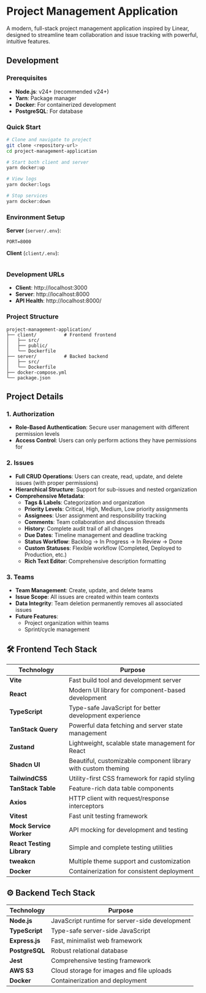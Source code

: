 # Project Management Application

A modern, full-stack project management application inspired by Linear, designed to streamline team collaboration and issue tracking with powerful, intuitive features.

## Development

### Prerequisites

- **Node.js**: v24+ (recommended v24+)
- **Yarn**: Package manager
- **Docker**: For containerized development
- **PostgreSQL**: For database

### Quick Start

```bash
# Clone and navigate to project
git clone <repository-url>
cd project-management-application

# Start both client and server
yarn docker:up

# View logs
yarn docker:logs

# Stop services
yarn docker:down
```

### Environment Setup

**Server** (`server/.env`):

```env
PORT=8000
```

**Client** (`client/.env`):

```env

```

### Development URLs

- **Client**: http://localhost:3000
- **Server**: http://localhost:8000
- **API Health**: http://localhost:8000/

### Project Structure

```
project-management-application/
├── client/          # Frontend frontend
│   ├── src/
│   ├── public/
│   └── Dockerfile
├── server/          # Backed backend
│   ├── src/
│   └── Dockerfile
├── docker-compose.yml
└── package.json
```

## Project Details

### 1. **Authorization**

- **Role-Based Authentication**: Secure user management with different permission levels
- **Access Control**: Users can only perform actions they have permissions for

### 2. **Issues**

- **Full CRUD Operations**: Users can create, read, update, and delete issues (with proper permissions)
- **Hierarchical Structure**: Support for sub-issues and nested organization
- **Comprehensive Metadata**:
  - **Tags & Labels**: Categorization and organization
  - **Priority Levels**: Critical, High, Medium, Low priority assignments
  - **Assignees**: User assignment and responsibility tracking
  - **Comments**: Team collaboration and discussion threads
  - **History**: Complete audit trail of all changes
  - **Due Dates**: Timeline management and deadline tracking
  - **Status Workflow**: Backlog → In Progress → In Review → Done
  - **Custom Statuses**: Flexible workflow (Completed, Deployed to Production, etc.)
  - **Rich Text Editor**: Comprehensive description formatting

### 3. **Teams**

- **Team Management**: Create, update, and delete teams
- **Issue Scope**: All issues are created within team contexts
- **Data Integrity**: Team deletion permanently removes all associated issues
- **Future Features**:
  - Project organization within teams
  - Sprint/cycle management

## 🛠️ Frontend Tech Stack

| Technology                | Purpose                                                       |
| ------------------------- | ------------------------------------------------------------- |
| **Vite**                  | Fast build tool and development server                        |
| **React**                 | Modern UI library for component-based development             |
| **TypeScript**            | Type-safe JavaScript for better development experience        |
| **TanStack Query**        | Powerful data fetching and server state management            |
| **Zustand**               | Lightweight, scalable state management for React              |
| **Shadcn UI**             | Beautiful, customizable component library with custom theming |
| **TailwindCSS**           | Utility-first CSS framework for rapid styling                 |
| **TanStack Table**        | Feature-rich data table components                            |
| **Axios**                 | HTTP client with request/response interceptors                |
| **Vitest**                | Fast unit testing framework                                   |
| **Mock Service Worker**   | API mocking for development and testing                       |
| **React Testing Library** | Simple and complete testing utilities                         |
| **tweakcn**               | Multiple theme support and customization                      |
| **Docker**                | Containerization for consistent deployment                    |

## ⚙️ Backend Tech Stack

| Technology     | Purpose                                        |
| -------------- | ---------------------------------------------- |
| **Node.js**    | JavaScript runtime for server-side development |
| **TypeScript** | Type-safe server-side JavaScript               |
| **Express.js** | Fast, minimalist web framework                 |
| **PostgreSQL** | Robust relational database                     |
| **Jest**       | Comprehensive testing framework                |
| **AWS S3**     | Cloud storage for images and file uploads      |
| **Docker**     | Containerization and deployment                |
